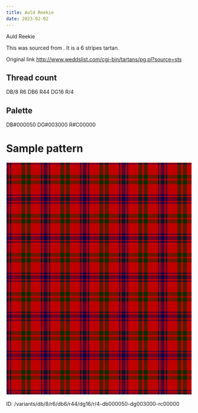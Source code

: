 ```yaml
---
title: Auld Reekie
date: 2023-02-02
---
```

Auld Reekie

This was sourced from <no value>.  It is a 6 stripes tartan.

Original link http://www.weddslist.com/cgi-bin/tartans/pg.pl?source=sts

## Thread count
DB/8 R6 DB6 R44 DG16 R/4

## Palette
DB#000050 DG#003000 R#C00000

# Sample pattern

![Tartan detail](tartan.png "DB/8 R6 DB6 R44 DG16 R/4 tartan")

ID: /variants/db/8/r6/db6/r44/dg16/r/4-db000050-dg003000-rc00000